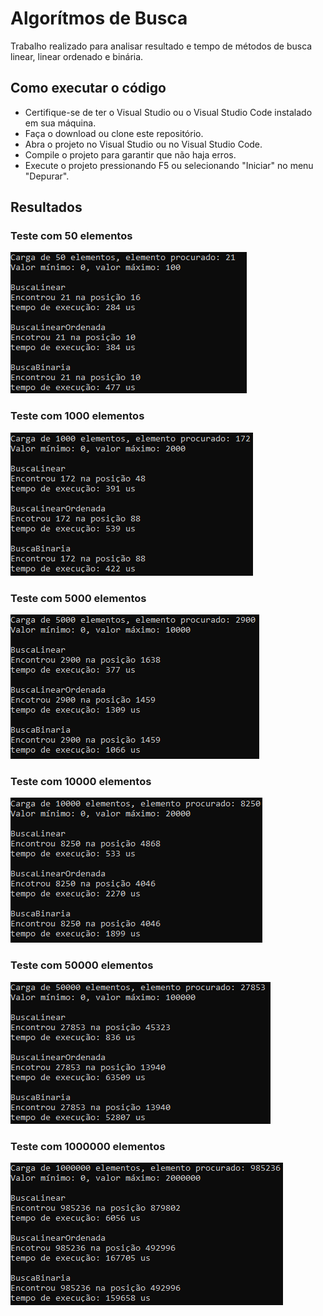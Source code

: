 # Algorítmos de Busca

Trabalho realizado para analisar resultado e tempo de métodos de busca linear, linear ordenado e binária.

## Como executar o código

- Certifique-se de ter o Visual Studio ou o Visual Studio Code instalado em sua máquina.
- Faça o download ou clone este repositório.
- Abra o projeto no Visual Studio ou no Visual Studio Code.
- Compile o projeto para garantir que não haja erros.
- Execute o projeto pressionando F5 ou selecionando "Iniciar" no menu "Depurar".

## Resultados

### Teste com 50 elementos
![50 Elementos](/imagens/carga-50-elementos.png)

### Teste com 1000 elementos
![1000 Elementos](/imagens/carga-1000-elementos.png)

### Teste com 5000 elementos
![5000 Elementos](/imagens/carga-5000-elementos.png)

### Teste com 10000 elementos
![10000 Elementos](/imagens/carga-10000-elementos.png)

### Teste com 50000 elementos
![50000 Elementos](/imagens/carga-50000-elementos.png)

### Teste com 1000000 elementos
![1000000 Elementos](/imagens/carga-1000000-elementos.png)
